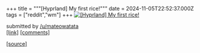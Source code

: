 +++
title = """[Hyprland] My first rice!"""
date = 2024-11-05T22:52:37.000Z
tags = ["reddit","wm"]
+++
[![[Hyprland] My first rice!](https://preview.redd.it/hwk8zmj8x5zd1.png?width=640&crop=smart&auto=webp&s=5ed1f3137d701702c37b5f749997538224752fa9 "[Hyprland] My first rice!")](https://www.reddit.com/r/unixporn/comments/1gkjswc/hyprland_my_first_rice/)

submitted by [/u/mateowatata](https://www.reddit.com/user/mateowatata)  
[\[link\]](https://i.redd.it/hwk8zmj8x5zd1.png) [\[comments\]](https://www.reddit.com/r/unixporn/comments/1gkjswc/hyprland_my_first_rice/)

[[source]](https://www.reddit.com/r/unixporn/comments/1gkjswc/hyprland_my_first_rice/)
